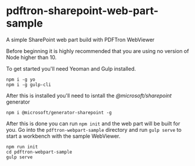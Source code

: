 # pdftron-sharepoint-web-part-sample
A simple SharePoint web part build with PDFTron WebViewer 

Before beginning it is highly recommended that you are using no version of Node higher than 10. 

To get started you'll need Yeoman and Gulp installed.

```
npm i -g yo
npm i -g gulp-cli
```

After this is installed you'll need to isntall the *@microsoft/sharepoint* generator

```
npm i @microsoft/generator-sharepoint -g
```

After this is done you can run `npm init` and the web part will be built for you. Go into the `pdftron-webpart-sample` directory and run `gulp serve` to start a workbench with the sample WebViewer.

```
npm run init
cd pdftron-webpart-sample
gulp serve
```
